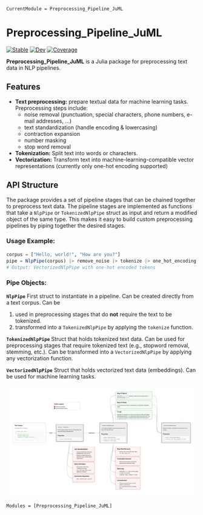 ```@meta
CurrentModule = Preprocessing_Pipeline_JuML
```

# Preprocessing_Pipeline_JuML

[![Stable](https://img.shields.io/badge/docs-stable-blue.svg)](https://michellekappl.github.io/Preprocessing_Pipeline_JuML.jl/stable/)
[![Dev](https://img.shields.io/badge/docs-dev-blue.svg)](https://michellekappl.github.io/Preprocessing_Pipeline_JuML.jl/dev/)
[![Coverage](https://codecov.io/gh/micgellekappl/Preprocessing_Pipeline_JuML.jl/branch/main/graph/badge.svg)](https://codecov.io/gh/michellekappl/Preprocessing_Pipeline_JuML.jl)
<!-- [![Build Status](https://github.com/michellekappl/Preprocessing_Pipeline_JuML.jl/actions/workflows/CI.yml/badge.svg?branch=main)](https://github.com/michellekappl/Preprocessing_Pipeline_JuML.jl/actions/workflows/CI.yml?query=branch%3Amain) -->

**Preprocessing_Pipeline_JuML** is a Julia package for preprocessing text data in NLP pipelines.

## Features
- **Text preprocessing:** prepare textual data for machine learning tasks. Preprocessing steps include:
  - noise removal (punctuation, special characters, phone numbers, e-mail addresses, ...)
  - text standardization (handle encoding & lowercasing)
  - contraction expansion
  - number masking 
  - stop word removal
- **Tokenization:** Split text into words or characters.
- **Vectorization:** Transform text into machine-learning-compatible vector representations (currently only one-hot encoding supported)

## API Structure
The package provides a set of pipeline stages that can be chained together to preprocess text data. The pipeline stages are implemented as functions that take a `NlpPipe` or `TokenizedNlpPipe` struct as input and return a modified object of the same type. This makes it easy to build custom preprocessing pipelines by piping together the desired stages.

### Usage Example:
```julia
corpus = ["Hello, world!", "How are you?"]
pipe = NlpPipe(corpus) |> remove_noise |> tokenize |> one_hot_encoding
# Output: VectorizedNlpPipe with one-hot encoded tokens
```

### Pipe Objects:

**`NlpPipe`** First struct to instantiate in a pipeline. Can be created directly from a text corpus. Can be 
1. used in preprocessing stages that do **not** require the text to be tokenized.
2. transformed into a `TokenizedNlpPipe` by applying the `tokenize` function.

**`TokenizedNlpPipe`** Struct that holds tokenized text data. Can be used for preprocessing stages that require tokenized text (e.g., stopword removal, stemming, etc.). Can be transformed into a `VectorizedNlpPipe` by applying any vectorization function.

**`VectorizedNlpPipe`** Struct that holds vectorized text data (embeddings). Can be used for machine learning tasks.

![Pipeline Diagram](pipeline_diagram.png)

```@autodocs
Modules = [Preprocessing_Pipeline_JuML]
```
